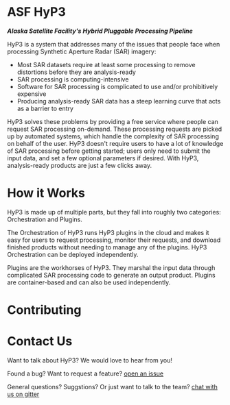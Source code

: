 # ASF HyP3
***Alaska Satellite Facility's Hybrid Pluggable Processing Pipeline***

HyP3 is a system that addresses many of the issues that people face when processing 
Synthetic Aperture Radar (SAR) imagery:

* Most SAR datasets require at least some processing to remove distortions before they are analysis-ready
* SAR processing is computing-intensive
* Software for SAR processing is complicated to use and/or prohibitively expensive
* Producing analysis-ready SAR data has a steep learning curve that acts as a barrier to entry

HyP3 solves these problems by providing a free service where people can request 
SAR processing on-demand. These processing requests are picked up by automated 
systems, which handle the complexity of SAR processing on behalf of the user. 
HyP3 doesn't require users to have a lot of knowledge of SAR processing before 
getting started; users only need to submit the input data, and set a few optional 
parameters if desired. With HyP3, analysis-ready products are just a few clicks away.

# How it Works
HyP3 is made up of multiple parts, but they fall into roughly two categories: 
Orchestration and Plugins. 

The Orchestration of HyP3 runs HyP3 plugins in the cloud and makes it easy for 
users to request processing, monitor their requests, and download finished products
without needing to manage any of the plugins. HyP3 Orchestration can be deployed 
independently.

Plugins are the workhorses of HyP3. They marshal the input data through complicated 
SAR processing code to generate an output product. Plugins are container-based and 
can also be used independently. 

# Contributing

# Contact Us
Want to talk about HyP3? We would love to hear from you!

Found a bug? Want to request a feature? 
[open an issue](https://github.com/ASFHyP3/ASFHyP3/issues/new) 

General questions? Suggstions? Or just want to talk to the team? 
[chat with us on gitter](https://gitter.im/ASFHyP3/community)

